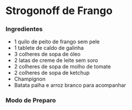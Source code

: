 # **Strogonoff de Frango**
### **Ingredientes**
 - 1 quilo de peito de frango sem pele
 - 1 tablete de caldo de galinha
 - 3 colheres de sopa de óleo
 - 2 latas de creme de leite sem soro
 - 2 colheres de sopa de molho de tomate
 - 2 colheres de sopa de ketchup
 - Champignon
 - Batata palha e arroz branco para acompanhar

### **Modo de Preparo**

